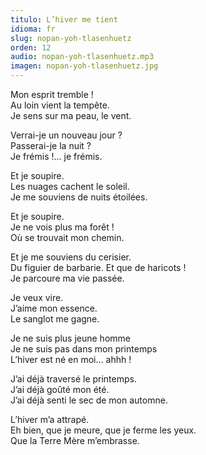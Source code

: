 ```yaml
---
titulo: L’hiver me tient
idioma: fr
slug: nopan-yoh-tlasenhuetz
orden: 12
audio: nopan-yoh-tlasenhuetz.mp3
imagen: nopan-yoh-tlasenhuetz.jpg
---
```


Mon esprit tremble !<br>
Au loin vient la tempête.<br>
Je sens sur ma peau, le vent.<br>

Verrai-je un nouveau jour ?<br>
Passerai-je la nuit ?<br>
Je frémis !... je frémis.<br>

Et je soupire.<br>
Les nuages cachent le soleil.<br>
Je me souviens de nuits étoilées.<br>

Et je soupire.<br>
Je ne vois plus ma forêt !<br>
Où se trouvait mon chemin.<br>

Et je me souviens du cerisier.<br>
Du figuier de barbarie. Et que de haricots !<br>
Je parcoure ma vie passée.<br>

Je veux vire.<br>
J’aime mon essence.<br>
Le sanglot me gagne.<br>

Je ne suis plus jeune homme<br>
Je ne suis pas dans mon printemps<br>
L’hiver est né en moi… ahhh !<br>

J’ai déjà traversé le printemps.<br>
J’ai déjà goûté mon été.<br>
J’ai déjà senti le sec de mon automne.<br>

L’hiver m’a attrapé.<br>
Eh bien, que je meure, que je ferme les yeux.<br>
Que la Terre Mère m’embrasse.<br>
